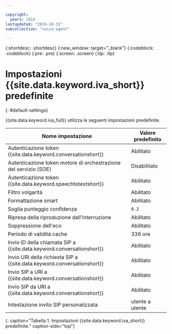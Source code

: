 ```yaml
---

copyright:
  years: 2018
lastupdated: "2018-10-31"
subcollection: "voice-agent"

---
```


{:shortdesc: .shortdesc}
{:new_window: target="_blank"}
{:codeblock: .codeblock}
{:pre: .pre}
{:screen: .screen}
{:tip: .tip}


# Impostazioni {{site.data.keyword.iva_short}} predefinite
{: #default-settings}

{{site.data.keyword.iva_full}} utilizza le seguenti impostazioni predefinite.

|Nome impostazione| Valore predefinito |
|------|---------------|
| Autenticazione token {{site.data.keyword.conversationshort}}| Abilitato |
| Autenticazione token motore di orchestrazione del servizio (SOE)| Disabilitato |
| Autenticazione token {{site.data.keyword.speechtotextshort}}| Abilitato |
| Filtro volgarità | Abilitato |
| Formattazione smart | Abilitato |
| Soglia punteggio confidenza | `0.2` |
| Ripresa della riproduzione dall'interruzione | Abilitato |
| Soppressione dell'eco | Abilitato |
| Periodo di validità cache | 336 ore |
| Invio ID della chiamata SIP a {{site.data.keyword.conversationshort}} | Abilitato |
| Invio URI della richiesta SIP a {{site.data.keyword.conversationshort}} | Abilitato |
| Invio SIP a URI a {{site.data.keyword.conversationshort}} | Abilitato |
| Invio SIP da URI a {{site.data.keyword.conversationshort}} | Abilitato |
| Intestazione invito SIP personalizzata | utente a utente |
{: caption="Tabella 1. Impostazioni {{site.data.keyword.iva_short}} predefinite." caption-side="top"}
